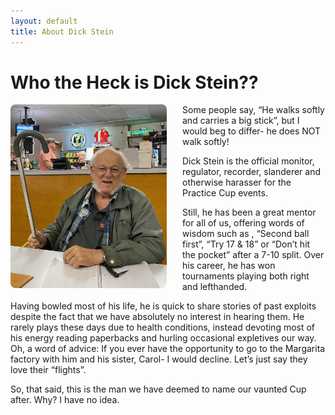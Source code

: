 ```yaml
---
layout: default
title: About Dick Stein
---
```


<h1>Who the Heck is Dick Stein??</h1>

<div class="content-card">
    <img src="/assets/images/dick-stein.jpg" alt="Photo of Dick Stein" style="width: 250px; height: auto; float: left; margin-right: 25px; border-radius: 8px;">
    <p>Some people say, “He walks softly and carries a big stick”, but I would beg to differ- he does NOT walk softly!</p>
    <p>Dick Stein is the official monitor, regulator, recorder, slanderer and otherwise harasser for the Practice Cup events.</p>
    <p>Still, he has been a great mentor for all of us, offering words of wisdom such as , “Second ball first”, “Try 17 & 18” or “Don’t hit the pocket” after a 7-10 split. Over his career, he has won tournaments playing both right and lefthanded.</p>
    <p>Having bowled most of his life, he is quick to share stories of past exploits despite the fact that we have absolutely no interest in hearing them. He rarely plays these days due to health conditions, instead devoting most of his energy reading paperbacks and hurling occasional expletives our way. Oh, a word of advice: If you ever have the opportunity to go to the Margarita factory with him and his sister, Carol- I would decline. Let’s just say they love their “flights”.</p>
    <p>So, that said, this is the man we have deemed to name our vaunted Cup after. Why? I have no idea.</p>
</div>
